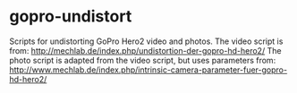 gopro-undistort
===============

Scripts for undistorting GoPro Hero2 video and photos.
The video script is from: http://mechlab.de/index.php/undistortion-der-gopro-hd-hero2/
The photo script is adapted from the video script, but uses parameters from: http://www.mechlab.de/index.php/intrinsic-camera-parameter-fuer-gopro-hd-hero2/